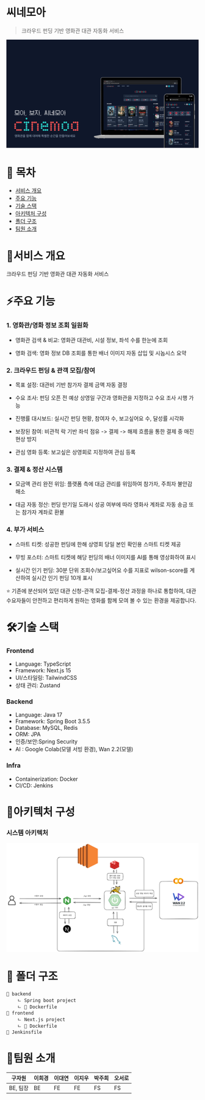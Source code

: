 # 씨네모아
> 크라우드 펀딩 기반 영화관 대관 자동화 서비스


![메인 페이지](images/home.png)

# 📜 목차
- [서비스 개요](#서비스-개요)
- [주요 기능](#주요-기능)
- [기술 스택](#기술-스택)
- [아키텍처 구성](#아키텍처-구성)
- [폴더 구조](#-폴더-구조)
- [팀원 소개](#팀원-소개)


# 📝서비스 개요
크라우드 펀딩 기반 영화관 대관 자동화 서비스



# ⚡주요 기능


### 1. 영화관/영화 정보 조회 일원화

- 영화관 검색 & 비교: 영화관 대관비, 시설 정보, 좌석 수를 한눈에 조회

- 영화 검색: 영화 정보 DB 조회를 통한 배너 이미지 자동 삽입 및 시놉시스 요약

### 2. 크라우드 펀딩 & 관객 모집/참여

- 목표 설정: 대관비 기반 참가자 결제 금액 자동 결정

- 수요 조사: 펀딩 오픈 전 예상 상영일 구간과 영화관을 지정하고 수요 조사 시행 가능

- 진행률 대시보드: 실시간 펀딩 현황, 참여자 수, 보고싶어요 수, 달성률 시각화

- 보장된 참여: 비관적 락 기반 좌석 점유 -> 결제 -> 해제 흐름을 통한 결제 중 매진 현상 방지

- 관심 영화 등록: 보고싶은 상영회로 지정하여 관심 등록

### 3. 결제 & 정산 시스템

- 모금액 관리 완전 위임: 플랫폼 측에 대금 관리를 위임하여 참가자, 주최자 불안감 해소

- 대금 자동 정산: 펀딩 만기일 도래시 성공 여부에 따라 영화사 계좌로 자동 송금 또는 참가자 계좌로 환불

### 4. 부가 서비스

- 스마트 티켓: 성공한 펀딩에 한해 상영회 당일 본인 확인용 스마트 티켓 제공

- 무빙 포스터: 스마트 티켓에 해당 펀딩의 배너 이미지를 AI를 통해 영상화하여 표시

- 실시간 인기 펀딩: 30분 단위 조회수/보고싶어요 수를 지표로 wilson-score를 계산하여 실시간 인기 펀딩 10개 표시


⭐ 기존에 분산되어 있던 대관 신청-관객 모집-결제-정산 과정을 하나로 통합하여, 대관 수요자들이 안전하고 편리하게 원하는 영화를 함께 모여 볼 수 있는 환경을 제공합니다.


# 🛠기술 스택

### Frontend
- Language: TypeScript
- Framework: Next.js 15
- UI/스타일링: TailwindCSS
- 상태 관리: Zustand

### Backend

- Language: Java 17
- Framework: Spring Boot 3.5.5
- Database: MySQL, Redis
- ORM: JPA
- 인증/보안:Spring Security
- AI : Google Colab(모델 서빙 환경), Wan 2.2(모델)

### Infra 
- Containerization: Docker
- CI/CD: Jenkins

# 📐아키텍처 구성 
### 시스템 아키텍처
![시스템 아키텍처](images/architecture.png)


# 📂 폴더 구조
```
📂 backend
    ㄴ Spring boot project
    ㄴ 🐳 Dockerfile
📂 frontend
    ㄴ Next.js project
    ㄴ 🐳 Dockerfile
📃 Jenkinsfile
```



# 👥팀원 소개
| 구자원 | 이희경 | 이대연 | 이지우 | 박주희 | 오서로 |
|-------------|--------|--------|--------|--------|--------|
| BE, 팀장         | BE     | FE     | FE     | FS     | FS     |




